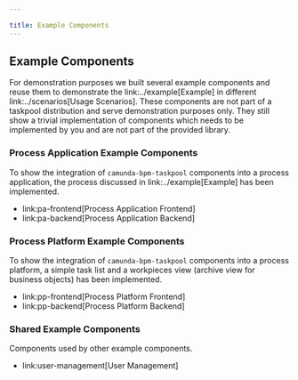 ```yaml
---

title: Example Components
---
```


## Example Components

For demonstration purposes we built several example components and reuse them to demonstrate the link:../example[Example] in
different link:../scenarios[Usage Scenarios]. These components are not part of a taskpool distribution and serve demonstration
purposes only. They still show a trivial implementation of components which needs to be implemented by you and are not
part of the provided library.

### Process Application Example Components

To show the integration of `camunda-bpm-taskpool` components into a process application, the process discussed in
link:../example[Example] has been implemented.

* link:pa-frontend[Process Application Frontend]
* link:pa-backend[Process Application Backend]

### Process Platform Example Components

To show the integration of `camunda-bpm-taskpool` components into a process platform, a simple task list and
a workpieces view (archive view for business objects) has been implemented.

* link:pp-frontend[Process Platform Frontend]
* link:pp-backend[Process Platform Backend]

### Shared Example Components

Components used by other example components.

* link:user-management[User Management]
